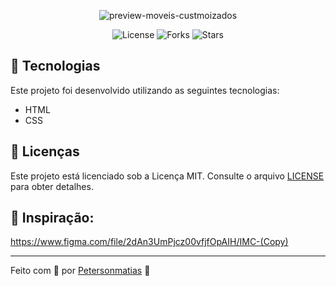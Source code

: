 <p align="center">
  <img alt="preview-moveis-custmoizados" src=".github/imc.png">
</p>

<p align="center">
  <img  src="https://img.shields.io/static/v1?label=license&message=MIT" alt="License">
  
  <img src="https://img.shields.io/github/forks/birobirobiro/lista-de-presenca?label=forks&message=MIT" alt="Forks">

  <img src="https://img.shields.io/github/stars/birobirobiro/lista-de-presenca?label=stars&message=MIT" alt="Stars">
</p>

## 🧪 Tecnologias


Este projeto foi desenvolvido utilizando as seguintes tecnologias:

- HTML
- CSS

## 📝 Licenças
Este projeto está licenciado sob a Licença MIT. Consulte o arquivo [LICENSE](LICENSE) para obter detalhes.

## 🎨 Inspiração:

https://www.figma.com/file/2dAn3UmPjcz00vfjfOpAIH/IMC-(Copy)

---

Feito com 💜 por [Petersonmatias](pmacielmatias@gmail.com) 👋